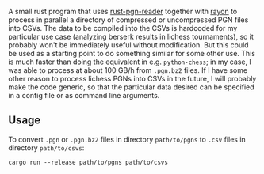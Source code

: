 A small rust program that uses [rust-pgn-reader](https://github.com/niklasf/rust-pgn-reader) together with [rayon](https://github.com/rayon-rs/rayon) to process in parallel a directory of compressed or uncompressed PGN files into CSVs. The data to be compiled into the CSVs is hardcoded for my particular use case (analyzing berserk results in lichess tournaments), so it probably won't be immediately useful without modification. But this could be used as a starting point to do something similar for some other use. This is much faster than doing the equivalent in e.g. `python-chess`; in my case, I was able to process at about 100 GB/h from `.pgn.bz2` files. If I have some other reason to process lichess PGNs into CSVs in the future, I will probably make the code generic, so that the particular data desired can be specified in a config file or as command line arguments.
## Usage
To convert `.pgn` or `.pgn.bz2` files in directory `path/to/pgns` to `.csv` files in directory `path/to/csvs`:
```
cargo run --release path/to/pgns path/to/csvs
```
